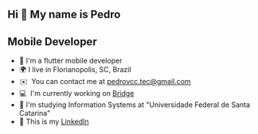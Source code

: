 Hi 👋 My name is Pedro
---------

Mobile Developer
---------


* 📱  I'm a flutter mobile developer
* 🌍  I live in Florianopolis, SC, Brazil
* ✉️  You can contact me at [pedrovcc.tec@gmail.com](mailto:pedrovcc.tec@gmail.com)
* 💻  I'm currently working on [Bridge](https://www.linkedin.com/company/laboratoriobridge/mycompany/)
* 📖  I'm studying Information Systems at "Universidade Federal de Santa Catarina"
* 📃 This is my [LinkedIn](https://www.linkedin.com/in/pedrovcc/)
